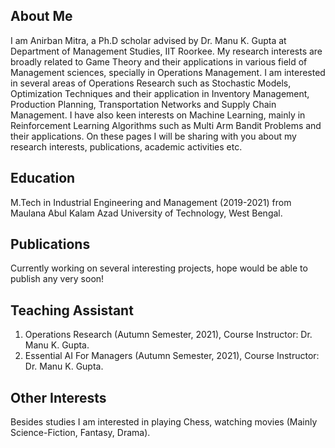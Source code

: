 ## About Me
I am Anirban Mitra, a Ph.D scholar advised by Dr. Manu K. Gupta at Department of Management Studies, IIT Roorkee.
My research interests are broadly related to Game Theory and their applications in various field of Management sciences, specially in Operations Management.
I am interested in several areas of Operations Research such as Stochastic Models, Optimization Techniques and their application in Inventory Management, Production Planning, Transportation Networks and Supply Chain Management.
I have also keen interests on Machine Learning, mainly in Reinforcement Learning Algorithms such as Multi Arm Bandit Problems and their applications.
On these pages I will be sharing with you about my research interests, publications, academic activities etc.
## Education
M.Tech in Industrial Engineering and Management (2019-2021) from Maulana Abul Kalam Azad University of Technology, West Bengal.
## Publications
Currently working on several interesting projects, hope would be able to publish any very soon!
## Teaching Assistant
1. Operations Research (Autumn Semester, 2021), Course Instructor: Dr. Manu K. Gupta.
2. Essential AI For Managers (Autumn Semester, 2021), Course Instructor: Dr. Manu K. Gupta.

## Other Interests
Besides studies I am interested in playing Chess, watching movies (Mainly Science-Fiction, Fantasy, Drama).
